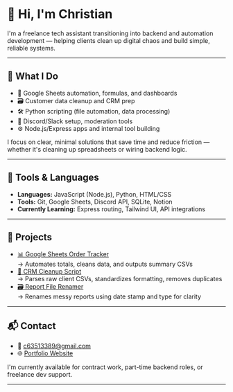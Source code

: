 # 👋 Hi, I'm Christian

I'm a freelance tech assistant transitioning into backend and automation development — helping clients clean up digital chaos and build simple, reliable systems.

---

## 🧠 What I Do

- 🧾 Google Sheets automation, formulas, and dashboards  
- 🗃 Customer data cleanup and CRM prep  
- 🛠 Python scripting (file automation, data processing)  
- 💬 Discord/Slack setup, moderation tools  
- ⚙️ Node.js/Express apps and internal tool building  

I focus on clear, minimal solutions that save time and reduce friction — whether it's cleaning up spreadsheets or wiring backend logic.

---

## 🔧 Tools & Languages

- **Languages:** JavaScript (Node.js), Python, HTML/CSS  
- **Tools:** Git, Google Sheets, Discord API, SQLite, Notion  
- **Currently Learning:** Express routing, Tailwind UI, API integrations  

---

## 📁 Projects

- [📊 Google Sheets Order Tracker](https://github.com/christianhcodes/google-sheets-order-tracker)  
  → Automates totals, cleans data, and outputs summary CSVs  
- [📂 CRM Cleanup Script](https://github.com/christianhcodes/crm-cleanup-script)  
  → Parses raw client CSVs, standardizes formatting, removes duplicates  
- [🗃 Report File Renamer](https://github.com/christianhcodes/report-file-renamer)  
  → Renames messy reports using date stamp and type for clarity  

---

## 📬 Contact

- 📧 c63513389@gmail.com  
- 🌐 [Portfolio Website](https://bit.ly/christian-remotetech)

I'm currently available for contract work, part-time backend roles, or freelance dev support.

---
